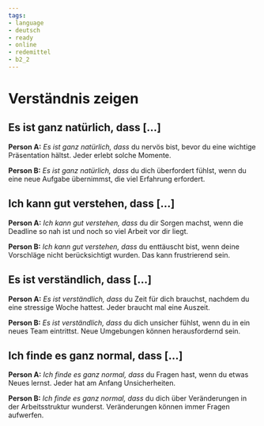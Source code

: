 ```yaml
---
tags:
- language
- deutsch
- ready
- online
- redemittel
- b2_2
---
```


# Verständnis zeigen

## Es ist ganz natürlich, dass [...]

__Person A:__ _Es ist ganz natürlich, dass_ du nervös bist, bevor du eine wichtige Präsentation hältst. Jeder erlebt solche Momente.

__Person B:__ _Es ist ganz natürlich, dass_ du dich überfordert fühlst, wenn du eine neue Aufgabe übernimmst, die viel Erfahrung erfordert.

## Ich kann gut verstehen, dass [...]

__Person A:__ _Ich kann gut verstehen, dass_ du dir Sorgen machst, wenn die Deadline so nah ist und noch so viel Arbeit vor dir liegt.

__Person B:__ _Ich kann gut verstehen, dass_ du enttäuscht bist, wenn deine Vorschläge nicht berücksichtigt wurden. Das kann frustrierend sein.

## Es ist verständlich, dass [...]

__Person A:__ _Es ist verständlich, dass_ du Zeit für dich brauchst, nachdem du eine stressige Woche hattest. Jeder braucht mal eine Auszeit.

__Person B:__ _Es ist verständlich, dass_ du dich unsicher fühlst, wenn du in ein neues Team eintrittst. Neue Umgebungen können herausfordernd sein.

## Ich finde es ganz normal, dass [...]

__Person A:__ _Ich finde es ganz normal, dass_ du Fragen hast, wenn du etwas Neues lernst. Jeder hat am Anfang Unsicherheiten.

__Person B:__ _Ich finde es ganz normal, dass_ du dich über Veränderungen in der Arbeitsstruktur wunderst. Veränderungen können immer Fragen aufwerfen.
